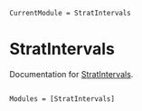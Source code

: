 ```@meta
CurrentModule = StratIntervals
```

# StratIntervals

Documentation for [StratIntervals](https://github.com/gaballench/StratIntervals.jl).

```@index
```
    
```@autodocs
Modules = [StratIntervals]
```
